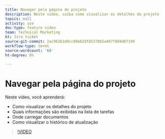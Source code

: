 ```yaml
---
title: Navegar pela página do projeto
description: Neste vídeo, saiba como visualizar os detalhes do projeto, quais informações são exibidas na lista de tarefas, onde carregar documentos, como visualizar o histórico de atualização
topics: null
activity: use
doc-type: feature video
team: Technical Marketing
kt: Jira ticket
source-git-commit: 2ac96361d0cc90b62dfd5378b5a487f889d07199
workflow-type: tm+mt
source-wordcount: '68'
ht-degree: 0%

---
```


# Navegar pela página do projeto

Neste vídeo, você aprenderá:

* Como visualizar os detalhes do projeto
* Quais informações são exibidas na lista de tarefas
* Onde carregar documentos
* Como visualizar o histórico de atualização

>[!VIDEO](https://video.tv.adobe.com/v/335085/?quality=12)
